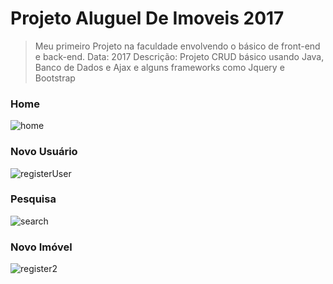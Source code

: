 # Projeto Aluguel De Imoveis 2017

> Meu primeiro Projeto na faculdade envolvendo o básico de front-end e back-end.
> Data: 2017
> Descrição: Projeto CRUD básico usando Java, Banco de Dados e Ajax e alguns frameworks como Jquery e Bootstrap<br>

### Home

![home](https://user-images.githubusercontent.com/37387374/53836303-68e06680-3f6e-11e9-979c-795de0586bb6.jpg)

### Novo Usuário

![registerUser](https://user-images.githubusercontent.com/37387374/53836337-86153500-3f6e-11e9-9ba4-bab4684638d3.jpg)

### Pesquisa

![search](https://user-images.githubusercontent.com/37387374/53836382-a2b16d00-3f6e-11e9-96b3-5816e0195107.jpg)

### Novo Imóvel

![register2](https://user-images.githubusercontent.com/37387374/53836412-b4931000-3f6e-11e9-9e96-1bf3fbabf713.jpg)
